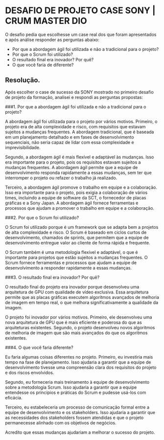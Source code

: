 # **DESAFIO DE PROJETO CASE SONY | CRUM MASTER DIO** 

O desafio pedia que escolhesse um case real dos que foram apresentados e após análise responder as perguntas abaixo:

- Por que a abordagem ágil foi utilizada e não a tradicional para o projeto?
- Por que o Scrum foi utilizado?
- O resultado final era inovador? Por quê?
- O que você faria de diferente?
  

## Resolução.

Após escolher o case de sucesso da SONY mostrado no primeiro desafio de projeto da formação, analisei e respondi as perguntas propostas:


###1. Por que a abordagem ágil foi utilizada e não a tradicional para o projeto?

A abordagem ágil foi utilizada para o projeto por vários motivos. Primeiro, o projeto era de alta complexidade e risco, com requisitos que estavam sujeitos a mudanças frequentes. A abordagem tradicional, que é baseada em um planejamento detalhado e em fases de desenvolvimento sequenciais, não seria capaz de lidar com essa complexidade e imprevisibilidade.

Segundo, a abordagem ágil é mais flexível e adaptável às mudanças. Isso era importante para o projeto, pois os requisitos estavam sujeitos a mudanças frequentes. A abordagem ágil permite que a equipe de desenvolvimento responda rapidamente a essas mudanças, sem ter que interromper o projeto ou refazer o trabalho já realizado.

Terceiro, a abordagem ágil promove o trabalho em equipe e a colaboração. Isso era importante para o projeto, pois exigia a colaboração de vários times, incluindo a equipe de software da SCT, o fornecedor de placas gráficas e a Sony Japan. A abordagem ágil fornece ferramentas e processos que ajudam a promover o trabalho em equipe e a colaboração.

###2. Por que o Scrum foi utilizado?

O Scrum foi utilizado porque é um framework que se adapta bem a projetos de alta complexidade e risco. O Scrum é baseado em ciclos curtos de desenvolvimento, chamados de sprints, que permitem que a equipe de desenvolvimento entregue valor ao cliente de forma rápida e frequente.

O Scrum também é uma metodologia flexível e adaptável, o que é importante para projetos que estão sujeitos a mudanças frequentes. O Scrum fornece ferramentas e processos que ajudam a equipe de desenvolvimento a responder rapidamente a essas mudanças.

###3. O resultado final era inovador? Por quê?

O resultado final do projeto era inovador porque desenvolveu uma arquitetura de GPU com qualidade de vídeo exclusiva. Essa arquitetura permite que as placas gráficas executem algoritmos avançados de melhoria de imagem em tempo real, o que melhora significativamente a qualidade da imagem.

O projeto foi inovador por vários motivos. Primeiro, ele desenvolveu uma nova arquitetura de GPU que é mais eficiente e poderosa do que as arquiteturas existentes. Segundo, o projeto desenvolveu novos algoritmos de melhoria de imagem que são mais avançados do que os algoritmos existentes.

###4. O que você faria diferente?

Eu faria algumas coisas diferentes no projeto. Primeiro, eu investiria mais tempo na fase de planejamento. Isso ajudaria a garantir que a equipe de desenvolvimento tivesse uma compreensão clara dos requisitos do projeto e dos riscos envolvidos.

Segundo, eu forneceria mais treinamento à equipe de desenvolvimento sobre a metodologia Scrum. Isso ajudaria a garantir que a equipe entendesse os princípios e práticas do Scrum e pudesse usá-los com eficácia.

Terceiro, eu estabeleceria um processo de comunicação formal entre a equipe de desenvolvimento e os stakeholders. Isso ajudaria a garantir que as necessidades dos stakeholders fossem atendidas e que o projeto permanecesse alinhado com os objetivos de negócios.


Acredito que essas mudanças ajudariam a melhorar o sucesso do projeto.
